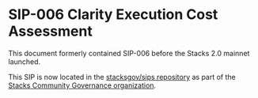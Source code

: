 # SIP-006 Clarity Execution Cost Assessment

This document formerly contained SIP-006 before the Stacks 2.0 mainnet launched.

This SIP is now located in the [stacksgov/sips repository](https://github.com/stacksgov/sips/blob/main/sips/sip-006/sip-006-runtime-cost-assessment.md) as part of the [Stacks Community Governance organization](https://github.com/stacksgov).
